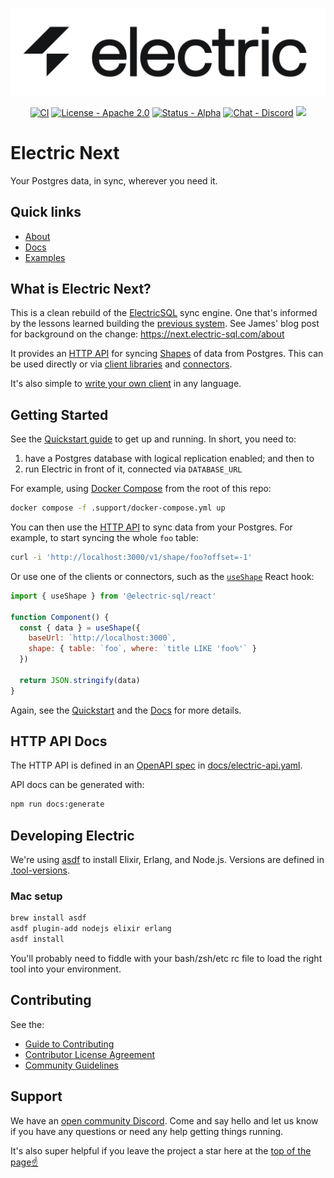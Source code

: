 <p align="center">
  <a href="https://next.electric-sql.com" target="_blank">
    <picture>
      <source media="(prefers-color-scheme: dark)"
          srcset="https://raw.githubusercontent.com/electric-sql/meta/main/identity/ElectricSQL-logo-next.svg"
      />
      <source media="(prefers-color-scheme: light)"
          srcset="https://raw.githubusercontent.com/electric-sql/meta/main/identity/ElectricSQL-logo-black.svg"
      />
      <img alt="ElectricSQL logo"
          src="https://raw.githubusercontent.com/electric-sql/meta/main/identity/ElectricSQL-logo-black.svg"
      />
    </picture>
  </a>
</p>

<p align="center">
  <a href="https://github.com/electric-sql/electric-next/actions"><img src="https://github.com/electric-sql/electric-next/workflows/CI/badge.svg" alt="CI"></a>
  <a href="https://github.com/electric-sql/electric-next/blob/main/LICENSE"><img src="https://img.shields.io/badge/license-Apache_2.0-green" alt="License - Apache 2.0"></a>
  <a href="https://github.com/electric-sql/electric-n
  ext/milestones"><img src="https://img.shields.io/badge/status-alpha-orange" alt="Status - Alpha"></a>
  <a href="https://discord.electric-sql.com"><img src="https://img.shields.io/discord/933657521581858818?color=5969EA&label=discord" alt="Chat - Discord"></a>
  <a href="https://x.com/ElectricSQL" target="_blank"><img src="https://img.shields.io/twitter/follow/ElectricSQL.svg?style=social&label=Follow @ElectricSQL"></a>
</p>

# Electric Next

Your Postgres data, in sync, wherever you need it.

## Quick links

- [About](https://next.electric-sql.com/about)
- [Docs](https://next.electric-sql.com)
- [Examples](./examples)

## What is Electric Next?

This is a clean rebuild of the [ElectricSQL](https://electric-sql.com) sync engine. One that's informed by the lessons learned building the [previous system](https://github.com/electric-sql/electric). See
James' blog post for background on the change: https://next.electric-sql.com/about

It provides an [HTTP API](https://next.electric-sql.com/api/http) for syncing [Shapes](https://next.electric-sql.com/guides/shapes) of data from Postgres. This can be used directly or via [client libraries](https://next.electric-sql.com/api/clients/typescript) and [connectors](https://next.electric-sql.com/api/connectors/react).

It's also simple to [write your own client](https://next.electric-sql.com/guides/write-your-own-client) in any language.

## Getting Started

See the [Quickstart guide](https://next.electric-sql.com/guides/quickstart) to get up and running. In short, you need to:

1. have a Postgres database with logical replication enabled; and then to
2. run Electric in front of it, connected via `DATABASE_URL`

For example, using [Docker Compose](https://docs.docker.com/compose/) from the root of this repo:

```sh
docker compose -f .support/docker-compose.yml up
```

You can then use the [HTTP API](https://next.electric-sql/api/http) to sync data from your Postgres. For example, to start syncing the whole `foo` table:

```sh
curl -i 'http://localhost:3000/v1/shape/foo?offset=-1'
```

Or use one of the clients or connectors, such as the [`useShape`](https://next.electric-sql/api/connectors/react) React hook:

```jsx
import { useShape } from '@electric-sql/react'

function Component() {
  const { data } = useShape({
    baseUrl: `http://localhost:3000`,
    shape: { table: `foo`, where: `title LIKE 'foo%'` }
  })

  return JSON.stringify(data)
}
```

Again, see the [Quickstart](https://next.electric-sql.com/guides/quickstart) and the [Docs](https://next.electric-sql.com) for more details.

## HTTP API Docs

The HTTP API is defined in an [OpenAPI spec](https://swagger.io/specification/) in [docs/electric-api.yaml](./docs/electric-api.yaml).

API docs can be generated with:

```sh
npm run docs:generate
```

## Developing Electric

We're using [asdf](https://asdf-vm.com/) to install Elixir, Erlang, and Node.js. Versions are defined in [.tool-versions](.tool-versions).

### Mac setup

```sh
brew install asdf
asdf plugin-add nodejs elixir erlang
asdf install
```

You'll probably need to fiddle with your bash/zsh/etc rc file to load the right tool into your environment.

## Contributing

See the:

- [Guide to Contributing](https://github.com/electric-sql/electric/blob/main/CONTRIBUTING.md)
- [Contributor License Agreement](https://github.com/electric-sql/electric/blob/main/CLA.md)
- [Community Guidelines](https://github.com/electric-sql/electric/blob/main/CODE_OF_CONDUCT.md)

## Support

We have an [open community Discord](https://discord.electric-sql.com). Come and say hello and let us know if you have any questions or need any help getting things running.

It's also super helpful if you leave the project a star here at the [top of the page☝️](#start-of-content)
